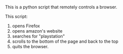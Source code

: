 This is a python script that remotely controls a browser.

This script:
1. opens Firefox 
2. opens amazon's website
3. searches for "playstation"
4. scrolls to the bottom of the page and back to the top 
5. quits the browser.